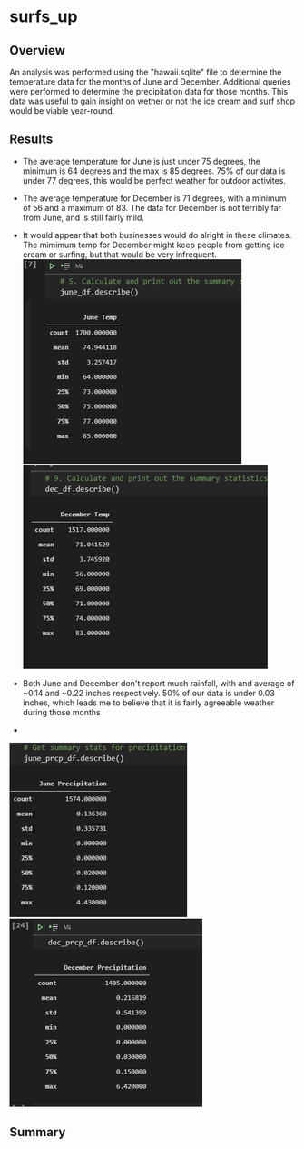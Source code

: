# surfs_up

## Overview
An analysis was performed using the "hawaii.sqlite" file to determine the temperature data for the months of June and December. Additional queries were performed to determine the precipitation data for those months. This data was useful to gain insight on wether or not the ice cream and surf shop would be viable year-round. 

## Results
- The average temperature for June is just under 75 degrees, the minimum is 64 degrees and the max is 85 degrees. 75% of our data is under 77 degrees, this would be perfect weather for outdoor activites.  
- The average temperature for December is 71 degrees, with a minimum of 56 and a maximum of 83. The data for December is not terribly far from June, and is still fairly mild. 
-  It would appear that both businesses would do alright in these climates. The mimimum temp for December might keep people from getting ice cream or surfing, but that would be very infrequent.
![Alt Text](https://github.com/Hojo0210/surfs_up/blob/main/Screenshot%20(11).png)![Alt Text](https://github.com/Hojo0210/surfs_up/blob/main/Screenshot%20(12).png)

- Both June and December don't report much rainfall, with and average of ~0.14 and ~0.22 inches respectively. 50% of our data is under 0.03 inches, which leads me to believe that it is fairly agreeable weather during those months
- 
![Alt Text](https://github.com/Hojo0210/surfs_up/blob/main/Screenshot%20(13).png)![Alt Text](https://github.com/Hojo0210/surfs_up/blob/main/Screenshot%20(14).png)

## Summary
